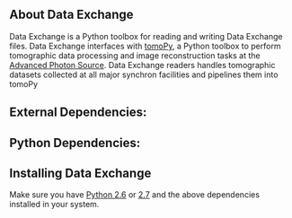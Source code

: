 ## About Data Exchange

Data Exchange is a Python toolbox for reading and writing Data Exchange files.
Data Exchange interfaces with [tomoPy](https://github.com/tomopy/tomopy/ "tomoPy"), a Python toolbox to perform tomographic data processing and image reconstruction tasks at the [Advanced Photon Source](http://www.aps.anl.gov/ "APS").
Data Exchange readers handles tomographic datasets collected at all major synchron facilities and pipelines them into tomoPy

## External Dependencies:


## Python Dependencies:


## Installing Data Exchange

Make sure you have [Python 2.6](http://www.python.org/download/releases/2.6/ "tsss...") or [2.7](http://www.python.org/download/releases/2.7/ "tsss...") and the above dependencies installed in your system. 



